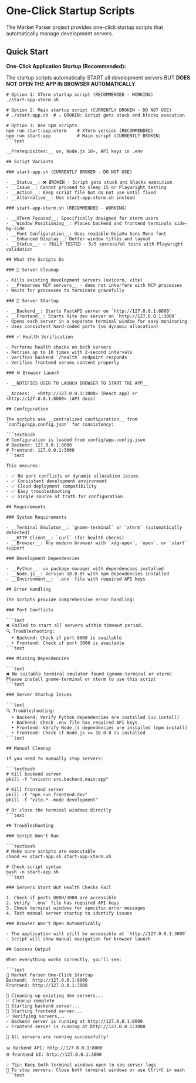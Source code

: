 # One-Click Startup Scripts

The Market Parser project provides one-click startup scripts that
automatically manage development servers.

## Quick Start

__One-Click Application Startup (Recommended):__

The startup scripts automatically START all development servers BUT
__DOES NOT OPEN THE APP IN BROWSER AUTOMATICALLY__.

```textbash
# Option 1: XTerm startup script (RECOMMENDED - WORKING)
./start-app-xterm.sh

# Option 2: Main startup script (CURRENTLY BROKEN - DO NOT USE)
# ./start-app.sh  # ⚠️ BROKEN: Script gets stuck and blocks execution

# Option 3: Use npm scripts
npm run start:app:xterm    # XTerm version (RECOMMENDED)
npm run start:app          # Main script (CURRENTLY BROKEN)
```text

__Prerequisites:__ uv, Node.js 18+, API keys in .env

## Script Variants

### start-app.sh (CURRENTLY BROKEN - DO NOT USE)

- __Status__: ❌ BROKEN - Script gets stuck and blocks execution
- __Issue__: Cannot proceed to sleep 15 or Playwright testing
- __Action__: Keep script file but do not use until fixed
- __Alternative__: Use start-app-xterm.sh instead

### start-app-xterm.sh (RECOMMENDED - WORKING)

- __XTerm Focused__: Specifically designed for xterm users
- __Window Positioning__: Places backend and frontend terminals side-by-side
- __Font Configuration__: Uses readable DejaVu Sans Mono font
- __Enhanced Display__: Better window titles and layout
- __Status__: ✅ FULLY TESTED - 5/5 successful tests with Playwright validation

## What the Scripts Do

### 🔄 Server Cleanup

- Kills existing development servers (uvicorn, vite)
- __Preserves MCP servers__ - does not interfere with MCP processes
- Waits for processes to terminate gracefully

### 🚀 Server Startup

- __Backend__: Starts FastAPI server on `http://127.0.0.1:8000`
- __Frontend__: Starts Vite dev server on `http://127.0.0.1:3000`
- Opens each server in a separate terminal window for easy monitoring
- Uses consistent hard-coded ports (no dynamic allocation)

### ✅ Health Verification

- Performs health checks on both servers
- Retries up to 10 times with 2-second intervals
- Verifies backend `/health` endpoint responds
- Verifies frontend serves content properly

### 🌐 Browser Launch

- __NOTIFIES USER TO LAUNCH BROWSER TO START THE APP__

__Access:__ <http://127.0.0.1:3000> (React app) or <http://127.0.0.1:8000> (API docs)

## Configuration

The scripts use __centralized configuration__ from `config/app.config.json` for consistency:

```textbash
# Configuration is loaded from config/app.config.json
# Backend: 127.0.0.1:8000
# Frontend: 127.0.0.1:3000
```text

This ensures:

- ✅ No port conflicts or dynamic allocation issues
- ✅ Consistent development environment
- ✅ Cloud deployment compatibility
- ✅ Easy troubleshooting
- ✅ Single source of truth for configuration

## Requirements

### System Requirements

- __Terminal Emulator__: `gnome-terminal` or `xterm` (automatically detected)
- __HTTP Client__: `curl` (for health checks)
- __Browser__: Any modern browser with `xdg-open`, `open`, or `start` support

### Development Dependencies

- __Python__: uv package manager with dependencies installed
- __Node.js__: Version 18.0.0+ with npm dependencies installed
- __Environment__: `.env` file with required API keys

## Error Handling

The scripts provide comprehensive error handling:

### Port Conflicts

```text
❌ Failed to start all servers within timeout period.
🔍 Troubleshooting:
  • Backend: Check if port 8000 is available
  • Frontend: Check if port 3000 is available
```text

### Missing Dependencies

```text
❌ No suitable terminal emulator found (gnome-terminal or xterm)
Please install gnome-terminal or xterm to use this script
```text

### Server Startup Issues

```text
🔍 Troubleshooting:
  • Backend: Verify Python dependencies are installed (uv install)
  • Backend: Check .env file has required API keys
  • Frontend: Verify Node.js dependencies are installed (npm install)
  • Frontend: Check if Node.js >= 18.0.0 is installed
```text

## Manual Cleanup

If you need to manually stop servers:

```textbash
# Kill backend server
pkill -f "uvicorn src.backend.main:app"

# Kill frontend server
pkill -f "npm run frontend:dev"
pkill -f "vite.*--mode development"

# Or close the terminal windows directly
```text

## Troubleshooting

### Script Won't Run

```textbash
# Make sure scripts are executable
chmod +x start-app.sh start-app-xterm.sh

# Check script syntax
bash -n start-app.sh
```text

### Servers Start But Health Checks Fail

1. Check if ports 8000/3000 are accessible
2. Verify `.env` file has required API keys
3. Check terminal windows for specific error messages
4. Test manual server startup to identify issues

### Browser Won't Open Automatically

- The application will still be accessible at `http://127.0.0.1:3000`
- Script will show manual navigation for browser launch

## Success Output

When everything works correctly, you'll see:

```text
🎯 Market Parser One-Click Startup
Backend:  http://127.0.0.1:8000
Frontend: http://127.0.0.1:3000

🔄 Cleaning up existing dev servers...
✅ Cleanup complete
🚀 Starting backend server...
🚀 Starting frontend server...
✅ Verifying servers...
✓ Backend server is running at http://127.0.0.1:8000
✓ Frontend server is running at http://127.0.0.1:3000

🎉 All servers are running successfully!

📊 Backend API: http://127.0.0.1:8000
🌐 Frontend UI: http://127.0.0.1:3000

💡 Tip: Keep both terminal windows open to see server logs
🛑 To stop servers: Close both terminal windows or use Ctrl+C in each
```text
